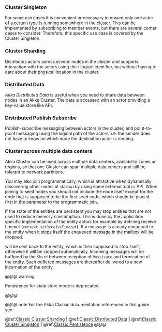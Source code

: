 <!--- #cluster-singleton --->
### Cluster Singleton

For some use cases it is convenient or necessary to ensure only one 
actor of a certain type is running somewhere in the cluster.
This can be implemented by subscribing to member events, but there are several corner
cases to consider. Therefore, this specific use case is covered by the Cluster Singleton.

<!--- #cluster-singleton --->

<!--- #cluster-sharding --->
### Cluster Sharding

Distributes actors across several nodes in the cluster and supports interaction
with the actors using their logical identifier, but without having to care about
their physical location in the cluster.

<!--- #cluster-sharding --->

<!--- #cluster-ddata --->
### Distributed Data

*Akka Distributed Data* is useful when you need to share data between nodes in an
Akka Cluster. The data is accessed with an actor providing a key-value store like API.

<!--- #cluster-ddata --->
 
<!--- #cluster-pubsub --->
### Distributed Publish Subscribe

Publish-subscribe messaging between actors in the cluster, and point-to-point messaging
using the logical path of the actors, i.e. the sender does not have to know on which
node the destination actor is running.

<!--- #cluster-pubsub --->

<!--- #cluster-multidc --->
### Cluster across multiple data centers

Akka Cluster can be used across multiple data centers, availability zones or regions,
so that one Cluster can span multiple data centers and still be tolerant to network partitions.

<!--- #cluster-multidc --->

<!--- #join-seeds-programmatic --->
You may also join programmatically, which is attractive when dynamically discovering other nodes
at startup by using some external tool or API. When joining to seed nodes you should not include
the node itself except for the node that is supposed to be the first seed node, which should be
placed first in the parameter to the programmatic join.
<!--- #join-seeds-programmatic --->

<!--- #sharding-passivation-p1 --->
If the state of the entities are persistent you may stop entities that are not used to
reduce memory consumption. This is done by the application specific implementation of
the entity actors for example by defining receive timeout (`context.setReceiveTimeout`).
If a message is already enqueued to the entity when it stops itself the enqueued message
in the mailbox will be dropped.
<!--- #sharding-passivation-p1 --->

<!--- #sharding-passivation-p3 --->
will be sent back to the entity, which is then supposed to stop itself, otherwise it will
be stopped automatically. Incoming messages will be buffered by the `Shard` between reception
of `Passivate` and termination of the entity. Such buffered messages are thereafter delivered
to a new incarnation of the entity.
<!--- #sharding-passivation-p3 --->

<!--- #sharding-persistence-mode-deprecated --->
@@@ warning

Persistence for state store mode is deprecated. 

@@@
<!--- #sharding-persistence-mode-deprecated --->

<!--- #links-from-cluster-to-classic --->
@@@ note
For the Akka Classic documentation referenced in this guide see:

@ref:[Classic Cluster Sharding](../cluster-sharding.md) |
@ref:[Classic Distributed Data](../distributed-data.md) |
@ref:[Classic Cluster Singleton](../cluster-singleton.md) |
@ref:[Classic Persistence](../persistence.md)
@@@
<!--- #links-from-cluster-to-classic --->